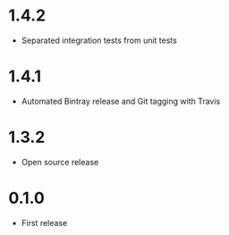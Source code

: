 1.4.2
========

  * Separated integration tests from unit tests

1.4.1
========

  * Automated Bintray release and Git tagging with Travis

1.3.2
========

  * Open source release

0.1.0
========

  * First release
